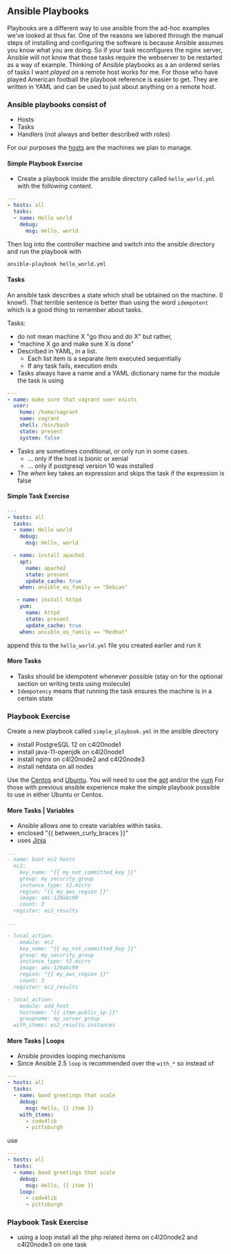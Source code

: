 ## Ansible Playbooks

Playbooks are a different way to use ansible from the ad-hoc examples we've looked at thus far. One of the reasons we labored through the manual steps of installing and configuring the software is because Ansible assumes you know what you are doing. So if your task reconfigures the nginx server, Ansible will not know that those tasks require the webserver to be restarted as a way of example. Thinking of Ansible playbooks as a an ordered series of tasks I want *played* on a remote host works for me. For those who have played American football the playbook reference is easier to get.  They are written in YAML and can be used to just about anything on a remote host.

### Ansible playbooks consist of

* Hosts
* Tasks
* Handlers (not always and better described with roles)

For our purposes the [hosts](ansible/inventory) are the machines we plan to manage. 


#### Simple Playbook Exercise

* Create a playbook inside the ansible directory called `hello_world.yml` with the following content.

```yaml
---
- hosts: all
  tasks:
  - name: Hello world
    debug:
      msg: Hello, world
```

Then log into the controller machine and switch into the ansible directory and run the playbook with 

```bash
ansible-playbook hello_world.yml
```

#### Tasks

An ansible task describes a state which shall be obtained on the machine. (I know!). That terrible sentence is better than using the word `idempotent` which is a good thing to remember about tasks. 

Tasks:
* do not mean machine X "go thou and do X" but rather,
* "machine X go and make sure X is done"
* Described in YAML, in a list. 
  * Each list item is a separate item executed sequentially
  * If any task fails, execution ends
* Tasks always have a name and a YAML dictionary name for the module the task is using

```yaml
---
- name: make sure that vagrant user exists
  user:
    home: /home/vagrant
    name: vagrant
    shell: /bin/bash
    state: present
    system: false
```

* Tasks are sometimes conditional, or only run in some cases.
  * ... only if the host is bionic or xenial
  * ... only if postgresql version 10 was installed
* The *when* key takes an expression and skips the task if the expression is false

#### Simple Task Exercise

```yaml
---
- hosts: all
  tasks:
  - name: Hello world
    debug:
      msg: Hello, world

  - name: install apache2
    apt:
      name: apache2
      state: present
      update_cache: true
    when: ansible_os_family == "Debian"

   - name: install httpd
    yum:
      name: httpd
      state: present
      update_cache: true
    when: ansible_os_family == "Redhat"
```

append this to the `hello_world.yml` file you created earlier and run it

#### More Tasks

* Tasks should be idempotent whenever possible (stay on for the optional section on writing tests using molecule)
* `Idempotency` means that running the task ensures the machine is in a certain state


### Playbook Exercise

Create a new playbook called `simple_playbook.yml` in the ansible directory

* install PostgreSQL 12 on c4l20node1
* install java-11-openjdk on c4l20node1
* install nginx on c4l20node2 and c4l20node3
* install netdata on all nodes

Use the [Centos](manual_centos_setup.md) and [Ubuntu](manual_ubuntu_setup.md). You will need to use the [apt](https://docs.ansible.com/ansible/latest/modules/apt_module.html) and/or the [yum](https://docs.ansible.com/ansible/latest/modules/yum_module.html)
For those with previous ansible experience make the simple playbook possible to use in either Ubuntu or Centos. 

#### More Tasks | Variables

* Ansible allows one to create variables within tasks. 
* enclosed "{{ between_curly_braces }}"
* uses [Jinja](https://palletsprojects.com/p/jinja/)

```yaml
...
- name: boot ec2 hosts
  ec2:
    key_name: "{{ my_not_committed_key }}"
    group: my_security_group
    instance_type: t2.micro
    region: "{{ my_aws_region }}"
    image: ami-120abc90
    count: 3
  register: ec2_results

...

- local_action:
    module: ec2
    key_name: "{{ my_not_committed_key }}"
    group: my_security_group
    instance_type: t2.micro
    image: ami-120abc90
    region: "{{ my_aws_region }}"
    count: 3
  register: ec2_results

- local_action:
    module: add_host
    hostname: "{{ item.public_ip }}"
    groupname: my_server_group
  with_items: ec2_results.instances
```

#### More Tasks | Loops

* Ansible provides looping mechanisms 
* Since Ansible 2.5 `loop` is recommended over the `with_*` so instead of

```yaml
---
- hosts: all
  tasks:
  - name: band greetings that scale
    debug:
      msg: Hello, {{ item }}
    with_items:
      - code4lib
      - pittsburgh
```

use

```yaml
---
- hosts: all
  tasks:
  - name: band greetings that scale
    debug:
      msg: Hello, {{ item }}
    loop:
      - code4lib
      - pittsburgh
```


### Playbook Task Exercise

* using a loop install all the php related items on c4l20node2 and c4l20node3 on one task


